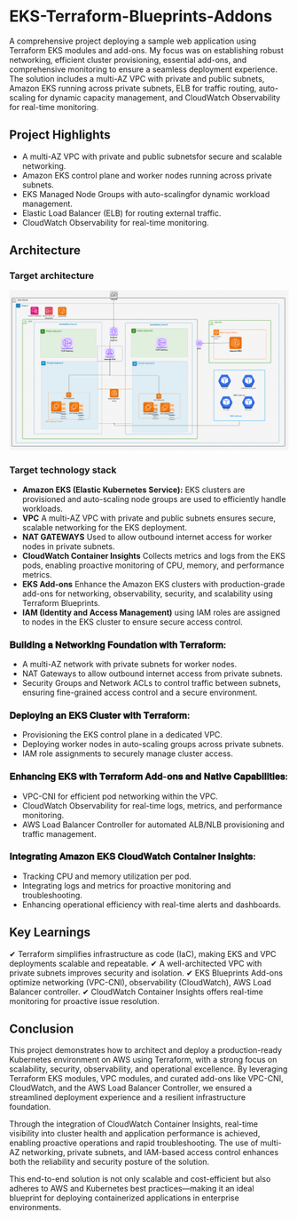 # EKS-Terraform-Blueprints-Addons

A comprehensive project deploying a sample web application using Terraform EKS modules and add-ons. My focus was on establishing robust networking, efficient cluster provisioning, essential add-ons, and comprehensive monitoring to ensure a seamless deployment experience. The solution includes a multi-AZ VPC with private and public subnets, Amazon EKS running across private subnets, ELB for traffic routing, auto-scaling for dynamic capacity management, and CloudWatch Observability for real-time monitoring.

## Project Highlights
- A multi-AZ VPC with private and public subnetsfor secure and scalable networking.
- Amazon EKS control plane and worker nodes running across private subnets.
- EKS Managed Node Groups with auto-scalingfor dynamic workload management.
- Elastic Load Balancer (ELB) for routing external traffic.
- CloudWatch Observability for real-time monitoring.

## Architecture

### Target architecture
![Architecture Diagram](/eks-architecture.png "Architecture Diagram")

### Target technology stack 
- **Amazon EKS (Elastic Kubernetes Service):** EKS clusters are provisioned and auto-scaling node groups are used to efficiently handle workloads.
- **VPC** A multi-AZ VPC with private and public subnets ensures secure, scalable networking for the EKS deployment.
- **NAT GATEWAYS** Used to allow outbound internet access for worker nodes in private subnets.
- **CloudWatch Container Insights** Collects metrics and logs from the EKS pods, enabling proactive monitoring of CPU, memory, and performance metrics.
- **EKS Add-ons** Enhance the Amazon EKS clusters with production-grade add-ons for networking, observability, security, and scalability using Terraform Blueprints.
- **IAM (Identity and Access Management)**  using IAM roles are assigned to nodes in the EKS cluster to ensure secure access control.

### 𝐁𝐮𝐢𝐥𝐝𝐢𝐧𝐠 𝐚 𝐍𝐞𝐭𝐰𝐨𝐫𝐤𝐢𝐧𝐠 𝐅𝐨𝐮𝐧𝐝𝐚𝐭𝐢𝐨𝐧 𝐰𝐢𝐭𝐡 𝐓𝐞𝐫𝐫𝐚𝐟𝐨𝐫𝐦:
- A multi-AZ network with private subnets for worker nodes.
- NAT Gateways to allow outbound internet access from private subnets.
- Security Groups and Network ACLs to control traffic between subnets, ensuring fine-grained access control and a secure environment.
  
### 𝐃𝐞𝐩𝐥𝐨𝐲𝐢𝐧𝐠 𝐚𝐧 𝐄𝐊𝐒 𝐂𝐥𝐮𝐬𝐭𝐞𝐫 𝐰𝐢𝐭𝐡 𝐓𝐞𝐫𝐫𝐚𝐟𝐨𝐫𝐦:
- Provisioning the EKS control plane in a dedicated VPC.
- Deploying worker nodes in auto-scaling groups across private subnets.
- IAM role assignments to securely manage cluster access.

### 𝐄𝐧𝐡𝐚𝐧𝐜𝐢𝐧𝐠 𝐄𝐊𝐒 𝐰𝐢𝐭𝐡 𝐓𝐞𝐫𝐫𝐚𝐟𝐨𝐫𝐦 𝐀𝐝𝐝-𝐨𝐧𝐬 𝐚𝐧𝐝 𝐍𝐚𝐭𝐢𝐯𝐞 𝐂𝐚𝐩𝐚𝐛𝐢𝐥𝐢𝐭𝐢𝐞𝐬:
- VPC-CNI for efficient pod networking within the VPC.
- CloudWatch Observability for real-time logs, metrics, and performance monitoring.
- AWS Load Balancer Controller for automated ALB/NLB provisioning and traffic management.

### 𝐈𝐧𝐭𝐞𝐠𝐫𝐚𝐭𝐢𝐧𝐠 𝐀𝐦𝐚𝐳𝐨𝐧 𝐄𝐊𝐒 𝐂𝐥𝐨𝐮𝐝𝐖𝐚𝐭𝐜𝐡 𝐂𝐨𝐧𝐭𝐚𝐢𝐧𝐞𝐫 𝐈𝐧𝐬𝐢𝐠𝐡𝐭𝐬:
- Tracking CPU and memory utilization per pod.
- Integrating logs and metrics for proactive monitoring and troubleshooting.
- Enhancing operational efficiency with real-time alerts and dashboards.
  
## Key Learnings
✔ Terraform simplifies infrastructure as code (IaC), making EKS and VPC deployments scalable and repeatable.
✔ A well-architected VPC with private subnets improves security and isolation.
✔ EKS Blueprints Add-ons optimize networking (VPC-CNI), observability (CloudWatch), AWS Load Balancer controller.
✔ CloudWatch Container Insights offers real-time monitoring for proactive issue resolution.

## Conclusion
This project demonstrates how to architect and deploy a production-ready Kubernetes environment on AWS using Terraform, with a strong focus on scalability, security, observability, and operational excellence. By leveraging Terraform EKS modules, VPC modules, and curated add-ons like VPC-CNI, CloudWatch, and the AWS Load Balancer Controller, we ensured a streamlined deployment experience and a resilient infrastructure foundation.

Through the integration of CloudWatch Container Insights, real-time visibility into cluster health and application performance is achieved, enabling proactive operations and rapid troubleshooting. The use of multi-AZ networking, private subnets, and IAM-based access control enhances both the reliability and security posture of the solution.

This end-to-end solution is not only scalable and cost-efficient but also adheres to AWS and Kubernetes best practices—making it an ideal blueprint for deploying containerized applications in enterprise environments.
